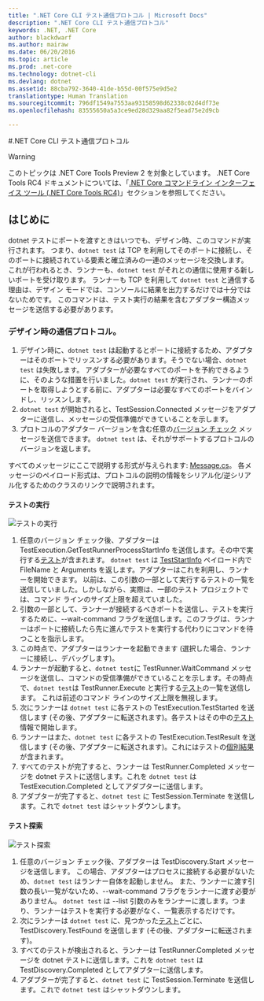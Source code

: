 ```yaml
---
title: ".NET Core CLI テスト通信プロトコル | Microsoft Docs"
description: ".NET Core CLI テスト通信プロトコル"
keywords: .NET, .NET Core
author: blackdwarf
ms.author: mairaw
ms.date: 06/20/2016
ms.topic: article
ms.prod: .net-core
ms.technology: dotnet-cli
ms.devlang: dotnet
ms.assetid: 88cba792-3640-41de-b55d-00f575e9d5e2
translationtype: Human Translation
ms.sourcegitcommit: 796df1549a7553aa93158598d62338c02d4df73e
ms.openlocfilehash: 83555650a5a3ce9ed28d329aa82f5ead75e2d9cb

---
```


#<a name="net-core-cli-test-communication-protocol"></a>.NET Core CLI テスト通信プロトコル

> [!WARNING]
> このトピックは .NET Core Tools Preview 2 を対象としています。 .NET Core Tools RC4 ドキュメントについては、「[.NET Core コマンドライン インターフェイス ツール (.NET Core Tools RC4)](../preview3/tools/index.md)」セクションを参照してください。

## <a name="introduction"></a>はじめに
dotnet テストにポートを渡すときはいつでも、デザイン時、このコマンドが実行されます。 つまり、`dotnet test` は TCP を利用してそのポートに接続し、そのポートに接続されている要素と確立済みの一連のメッセージを交換します。 これが行われるとき、ランナーも、`dotnet test` がそれとの通信に使用する新しいポートを受け取ります。 ランナーも TCP を利用して `dotnet test` と通信する理由は、デザイン モードでは、コンソールに結果を出力するだけでは十分ではないためです。 このコマンドは、テスト実行の結果を含むアダプター構造メッセージを送信する必要があります。

### <a name="communication-protocol-at-design-time"></a>デザイン時の通信プロトコル。

1. デザイン時に、`dotnet test` は起動するとポートに接続するため、アダプターはそのポートでリッスンする必要があります。そうでない場合、`dotnet test` は失敗します。 アダプターが必要なすべてのポートを予約できるように、そのような措置を行いました。`dotnet test` が実行され、ランナーのポートを取得しようとする前に、アダプターは必要なすべてのポートをバインドし、リッスンします。
2. `dotnet test` が開始されると、TestSession.Connected メッセージをアダプターに送信し、メッセージの受信準備ができていることを示します。
3. プロトコルのアダプター バージョンを含む任意の[バージョン チェック](https://github.com/dotnet/cli/blob/rel/1.0.0-preview2/src/Microsoft.Extensions.Testing.Abstractions/Messages/ProtocolVersionMessage.cs) メッセージを送信できます。 `dotnet test` は、それがサポートするプロトコルのバージョンを返します。

すべてのメッセージにここで説明する形式が与えられます: [Message.cs](https://github.com/dotnet/cli/blob/rel/1.0.0-preview2/src/Microsoft.Extensions.Testing.Abstractions/Messages/Message.cs)。 各メッセージのペイロード形式は、プロトコルの説明の情報をシリアル化/逆シリアル化するためのクラスのリンクで説明されます。

#### <a name="test-execution"></a>テストの実行
![テストの実行](./media/test-protocol/dotnet-test-execute.png)

1. 任意のバージョン チェック後、アダプターは TestExecution.GetTestRunnerProcessStartInfo を送信します。その中で実行する[テスト](https://github.com/dotnet/cli/blob/rel/1.0.0-preview2/src/Microsoft.Extensions.Testing.Abstractions/Messages/RunTestsMessage.cs)が含まれます。 `dotnet test` は [TestStartInfo](https://github.com/dotnet/cli/blob/rel/1.0.0-preview2/src/dotnet/commands/dotnet-test/TestStartInfo.cs) ペイロード内で FileName と Arguments を返します。アダプターはこれを利用し、ランナーを開始できます。 以前は、この引数の一部として実行するテストの一覧を送信していました。しかしながら、実際は、一部のテスト プロジェクトでは、コマンド ラインのサイズ上限を超えていました。
  1. 引数の一部として、ランナーが接続するべきポートを送信し、テストを実行するために、--wait-command フラグを送信します。このフラグは、ランナーはポートに接続したら先に進んでテストを実行する代わりにコマンドを待つことを指示します。
2. この時点で、アダプターはランナーを起動できます (選択した場合、ランナーに接続し、デバッグします)。
3. ランナーが起動すると、`dotnet test`に TestRunner.WaitCommand メッセージを送信し、コマンドの受信準備ができていることを示します。その時点で、`dotnet test`は TestRunner.Execute と実行する[テスト](https://github.com/dotnet/cli/blob/rel/1.0.0-preview2/src/Microsoft.Extensions.Testing.Abstractions/Messages/RunTestsMessage.cs)の一覧を送信します。 これは前述のコマンド ラインのサイズ上限を無視します。
4. 次にランナーは `dotnet test` に各テストの TestExecution.TestStarted を送信します (その後、アダプターに転送されます)。各テストはその中の[テスト](https://github.com/dotnet/cli/blob/rel/1.0.0-preview2/src/Microsoft.Extensions.Testing.Abstractions/Test.cs)情報で開始します。
5. ランナーはまた、`dotnet test` に各テストの TestExecution.TestResult を送信します (その後、アダプターに転送されます)。これにはテストの[個別結果](https://github.com/dotnet/cli/blob/rel/1.0.0-preview2/src/Microsoft.Extensions.Testing.Abstractions/TestResult.cs)が含まれます。
6. すべてのテストが完了すると、ランナーは TestRunner.Completed メッセージを dotnet テストに送信します。これを `dotnet test` は TestExecution.Completed としてアダプターに送信します。
7. アダプターが完了すると、`dotnet test` に TestSession.Terminate を送信します。これで `dotnet test` はシャットダウンします。

#### <a name="test-discovery"></a>テスト探索
![テスト探索](./media/test-protocol/dotnet-test-discover.png)

1. 任意のバージョン チェック後、アダプターは TestDiscovery.Start メッセージを送信します。 この場合、アダプターはプロセスに接続する必要がないため、`dotnet test` はランナー自体を起動しません。 また、ランナーに渡す引数の長い一覧がないため、--wait-command フラグをランナーに渡す必要がありません。 `dotnet test` は --list 引数のみをランナーに渡します。つまり、ランナーはテストを実行する必要がなく、一覧表示するだけです。
2. 次にランナーは `dotnet test` に、見つかった[テスト](https://github.com/dotnet/cli/blob/rel/1.0.0-preview2/src/Microsoft.Extensions.Testing.Abstractions/Test.cs)ごとに、TestDiscovery.TestFound を送信します (その後、アダプターに転送されます)。
3. すべてのテストが検出されると、ランナーは TestRunner.Completed メッセージを dotnet テストに送信します。これを `dotnet test` は TestDiscovery.Completed としてアダプターに送信します。
4. アダプターが完了すると、`dotnet test` に TestSession.Terminate を送信します。これで `dotnet test` はシャットダウンします。



<!--HONumber=Feb17_HO2-->


